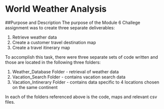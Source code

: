 # World Weather Analysis

##Purpose and Description
The purpose of the Module 6 Challege assignment was to create three separate deliverables:
  1.  Retrieve weather data
  2.  Create a customer travel destination map
  3.  Create a travel itinerary map

To accomplish this task, there were three separate sets of code written and those are located in the following three folders:
  1. Weather_Database Folder - retrieval of weather data
  2. Vacation_Search Folder - contains vacation search data
  3. Vacation_Intinerary Folder - contains data specific to 4 locations chosen on the same continent

In each of the folders referenced above is the code, maps and relevant csv files.
